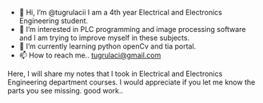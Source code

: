 - 👋 Hi, I’m @tugrulacii I am a 4th year Electrical and Electronics Engineering student.
- 👀 I’m interested in PLC programming and image processing software and I am trying to improve myself in these subjects.
- 🌱 I’m currently learning python openCv and tia portal.
- 📫 How to reach me.. tugrulaci@gmail.com

Here, I will share my notes that I took in Electrical and Electronics Engineering department courses. I would appreciate if you let me know the parts you see missing. good work..

<!---
tugrulacii/tugrulacii is a ✨ special ✨ repository because its `README.md` (this file) appears on your GitHub profile.
You can click the Preview link to take a look at your changes.
--->
